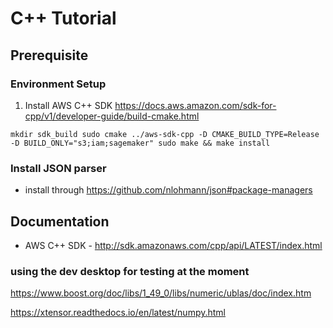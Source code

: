 
# C++ Tutorial

## Prerequisite

### Environment Setup

1. Install AWS C++ SDK https://docs.aws.amazon.com/sdk-for-cpp/v1/developer-guide/build-cmake.html

`
mkdir sdk_build
sudo cmake ../aws-sdk-cpp -D CMAKE_BUILD_TYPE=Release -D BUILD_ONLY="s3;iam;sagemaker"
sudo make && make install
`

### Install JSON parser

* install through https://github.com/nlohmann/json#package-managers

## Documentation

* AWS C++ SDK - http://sdk.amazonaws.com/cpp/api/LATEST/index.html


### using the dev desktop for testing at the moment

<!-- image process alternative  -->
<!-- numpy alternative -->
https://www.boost.org/doc/libs/1_49_0/libs/numeric/ublas/doc/index.htm

https://xtensor.readthedocs.io/en/latest/numpy.html